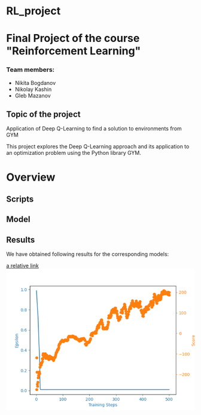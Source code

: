 # RL_project
# Final Project of the course "Reinforcement Learning"
### Team members:
- Nikita Bogdanov
- Nikolay Kashin
- Gleb Mazanov

## Topic of the project
Application of Deep Q-Learning to find a solution to environments from GYM

This project explores the Deep Q-Learning approach and its application to an optimization problem using the Python library GYM.

# Overview
## Scripts

## Model

## Results

We have obtained following results for the corresponding models:

[a relative link](lunar_lander.png)
![alt text](lunar_lander.png)
